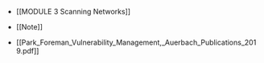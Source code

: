  -  [[MODULE 3 Scanning Networks]]
  
  - [[Note]]
  
 -  [[Park_Foreman_Vulnerability_Management,_Auerbach_Publications_2019.pdf]]